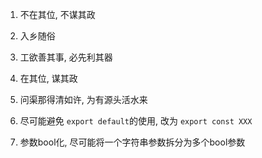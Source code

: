 1. 不在其位, 不谋其政
2. 入乡随俗
3. 工欲善其事, 必先利其器
4. 在其位, 谋其政
5. 问渠那得清如许, 为有源头活水来


1. 尽可能避免 `export default`的使用, 改为 `export const XXX`
2. 参数bool化, 尽可能将一个字符串参数拆分为多个bool参数
